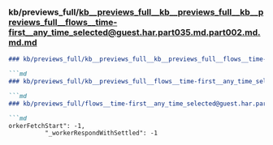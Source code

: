 ### kb/previews_full/kb__previews_full__kb__previews_full__kb__previews_full__flows__time-first__any_time_selected@guest.har.part035.md.part002.md.md.md

```md
### kb/previews_full/kb__previews_full__kb__previews_full__flows__time-first__any_time_selected@guest.har.part035.md.part002.md.md

```md
### kb/previews_full/kb__previews_full__flows__time-first__any_time_selected@guest.har.part035.md.part002.md

```md
### kb/previews_full/flows__time-first__any_time_selected@guest.har.part035.md (part 002)

```md
orkerFetchStart": -1,
          "_workerRespondWithSettled": -1
     
```

```

```

```

```
